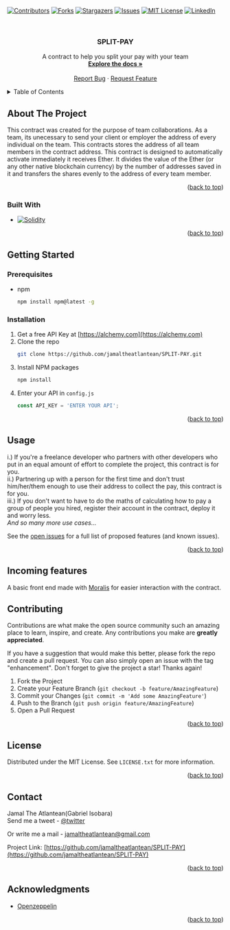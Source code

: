 <a name="readme-top"></a>
[![Contributors][contributors-shield]][contributors-url]
[![Forks][forks-shield]][forks-url]
[![Stargazers][stars-shield]][stars-url]
[![Issues][issues-shield]][issues-url]
[![MIT License][license-shield]][license-url]
[![LinkedIn][linkedin-shield]][linkedin-url]



<!-- PROJECT LOGO -->
<br />
<div align="center">
  <a href="[https://github.com/github_username/repo_name](https://github.com/jamaltheatlantean/SPLIT-PAY/)">
  </a>

<h3 align="center">SPLIT-PAY</h3>

  <p align="center">
    A contract to help you split your pay with your team
    <br />
    <a href="https://github.com/jamaltheatlantean/SPLIT-PAY"><strong>Explore the docs »</strong></a>
    <br />
    <br />
    <a href="https://github.com/github_username/repo_name/issues">Report Bug</a>
    ·
    <a href="https://github.com/github_username/repo_name/issues">Request Feature</a>
  </p>
</div>



<!-- TABLE OF CONTENTS -->
<details>
  <summary>Table of Contents</summary>
  <ol>
    <li>
      <a href="#about-the-project">About The Project</a>
      <ul>
        <li><a href="#built-with">Built With</a></li>
      </ul>
    </li>
    <li>
      <a href="#getting-started">Getting Started</a>
      <ul>
        <li><a href="#prerequisites">Prerequisites</a></li>
        <li><a href="#installation">Installation</a></li>
      </ul>
    </li>
    <li><a href="#usage">Usage</a></li>
    <li><a href="#roadmap">Roadmap</a></li>
    <li><a href="#contributing">Contributing</a></li>
    <li><a href="#license">License</a></li>
    <li><a href="#contact">Contact</a></li>
    <li><a href="#acknowledgments">Acknowledgments</a></li>
  </ol>
</details>



<!-- ABOUT THE PROJECT -->
## About The Project

This contract was created for the purpose of team collaborations. As a team, its unecessary to send your client or employer the address of every individual on the team. This contracts stores the address of all team members in the contract address. This contract is designed to automatically activate immediately it receives Ether. It divides the value of the Ether (or any other native blockchain currency) by the number of addresses saved in it and transfers the shares evenly to the address of every team member.

<p align="right">(<a href="#readme-top">back to top</a>)</p>



### Built With

* [![Solidity][Soliditylang.org]][Solidity-url]

<p align="right">(<a href="#readme-top">back to top</a>)</p>

<!-- GETTING STARTED -->
## Getting Started

### Prerequisites

* npm
  ```sh
  npm install npm@latest -g
  ```

### Installation

1. Get a free API Key at [https://alchemy.com](https://alchemy.com)
2. Clone the repo
   ```sh
   git clone https://github.com/jamaltheatlantean/SPLIT-PAY.git
   ```
3. Install NPM packages
   ```sh
   npm install
   ```
4. Enter your API in `config.js`
   ```js
   const API_KEY = 'ENTER YOUR API';
   ```

<p align="right">(<a href="#readme-top">back to top</a>)</p>



<!-- USAGE EXAMPLES -->
## Usage

i.) If you're a freelance developer who partners with other developers who put in an equal amount of effort to complete the project, this contract is for you.                                                                                                                                                        
ii.) Partnering up with a person for the first time and don't trust him/her/them enough to use their address to collect the pay, this contract is for you.  
iii.) If you don't want to have to do the maths of calculating how to pay a group of people you hired, register their account in the contract, deploy it and worry less.                                                                                                                                              
_And so many more use cases..._


See the [open issues](https://github.com/github_username/repo_name/issues) for a full list of proposed features (and known issues).

<p align="right">(<a href="#readme-top">back to top</a>)</p>


## Incoming features

A basic front end made with [Moralis](https://moralis.io) for easier interaction with the contract.


<!-- CONTRIBUTING -->
## Contributing

Contributions are what make the open source community such an amazing place to learn, inspire, and create. Any contributions you make are **greatly appreciated**.

If you have a suggestion that would make this better, please fork the repo and create a pull request. You can also simply open an issue with the tag "enhancement".
Don't forget to give the project a star! Thanks again!

1. Fork the Project
2. Create your Feature Branch (`git checkout -b feature/AmazingFeature`)
3. Commit your Changes (`git commit -m 'Add some AmazingFeature'`)
4. Push to the Branch (`git push origin feature/AmazingFeature`)
5. Open a Pull Request

<p align="right">(<a href="#readme-top">back to top</a>)</p>



<!-- LICENSE -->
## License

Distributed under the MIT License. See `LICENSE.txt` for more information.

<p align="right">(<a href="#readme-top">back to top</a>)</p>



<!-- CONTACT -->
## Contact

Jamal The Atlantean(Gabriel Isobara)                                
Send me a tweet - [@twitter](https://twitter.com/ThatAtlantean)                                                            

Or write me a mail - jamaltheatlantean@gmail.com

Project Link: [https://github.com/jamaltheatlantean/SPLIT-PAY](https://github.com/jamaltheatlantean/SPLIT-PAY)

<p align="right">(<a href="#readme-top">back to top</a>)</p>



<!-- ACKNOWLEDGMENTS -->
## Acknowledgments

* [Openzeppelin](https://docs.openzeppelin.com/contracts/4.x/api/finance#PaymentSplitter)

<p align="right">(<a href="#readme-top">back to top</a>)</p>



<!-- MARKDOWN LINKS & IMAGES -->
<!-- https://www.markdownguide.org/basic-syntax/#reference-style-links -->
[contributors-shield]: https://img.shields.io/github/contributors/jamaltheatlantean/SPLIT-PAY.svg?style=for-the-badge
[contributors-url]: https://github.com/jamaltheatlantean/SPLIT-PAY/graphs/contributors
[forks-shield]: https://img.shields.io/github/forks/jamaltheatlantean/SPLIT-PAY.svg?style=for-the-badge
[forks-url]: https://github.com/jamaltheatlantean/SPLIT-PAY/network/members
[stars-shield]: https://img.shields.io/github/stars/jamaltheatlantean/SPLIT-PAY.svg?style=for-the-badge
[stars-url]: https://github.com/jamaltheatlantean/SPLIT-PAY/stargazers
[issues-shield]: https://img.shields.io/github/issues/jamaltheatlantean/SPLIT-PAY.svg?style=for-the-badge
[issues-url]: https://github.com/jamaltheatlantean/SPLIT-PAY/issues
[license-shield]: https://img.shields.io/github/license/jamaltheatlantean/SPLIT-PAY.svg?style=for-the-badge
[license-url]: https://github.com/jamaltheatlantean/SPLIT-PAY/blob/master/LICENSE.txt
[linkedin-shield]: https://img.shields.io/badge/-LinkedIn-black.svg?style=for-the-badge&logo=linkedin&colorB=555
[linkedin-url]: https://linkedin.com/in/Gabriel_Isobara
[Soliditylang.org]: https://img.shields.io/badge/solidity-lang-lightgrey
[Solidity-url]: https://soliditylang.org/ 
